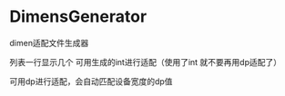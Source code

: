 # DimensGenerator
 dimen适配文件生成器

 列表一行显示几个 可用生成的int进行适配（使用了int 就不要再用dp适配了）

 可用dp进行适配，会自动匹配设备宽度的dp值
